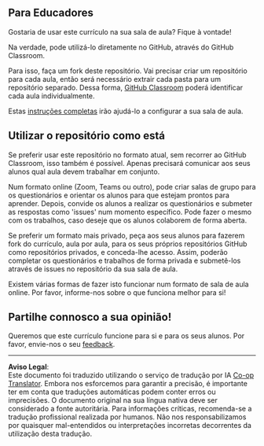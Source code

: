 <!--
CO_OP_TRANSLATOR_METADATA:
{
  "original_hash": "b37de02054fa6c0438ede6fabe1fdfb8",
  "translation_date": "2025-09-03T16:15:32+00:00",
  "source_file": "for-teachers.md",
  "language_code": "pt"
}
-->
## Para Educadores

Gostaria de usar este currículo na sua sala de aula? Fique à vontade!

Na verdade, pode utilizá-lo diretamente no GitHub, através do GitHub Classroom.

Para isso, faça um fork deste repositório. Vai precisar criar um repositório para cada aula, então será necessário extrair cada pasta para um repositório separado. Dessa forma, [GitHub Classroom](https://classroom.github.com/classrooms) poderá identificar cada aula individualmente.

Estas [instruções completas](https://github.blog/2020-03-18-set-up-your-digital-classroom-with-github-classroom/) irão ajudá-lo a configurar a sua sala de aula.

## Utilizar o repositório como está

Se preferir usar este repositório no formato atual, sem recorrer ao GitHub Classroom, isso também é possível. Apenas precisará comunicar aos seus alunos qual aula devem trabalhar em conjunto.

Num formato online (Zoom, Teams ou outro), pode criar salas de grupo para os questionários e orientar os alunos para que estejam prontos para aprender. Depois, convide os alunos a realizar os questionários e submeter as respostas como 'issues' num momento específico. Pode fazer o mesmo com os trabalhos, caso deseje que os alunos colaborem de forma aberta.

Se preferir um formato mais privado, peça aos seus alunos para fazerem fork do currículo, aula por aula, para os seus próprios repositórios GitHub como repositórios privados, e conceda-lhe acesso. Assim, poderão completar os questionários e trabalhos de forma privada e submetê-los através de issues no repositório da sua sala de aula.

Existem várias formas de fazer isto funcionar num formato de sala de aula online. Por favor, informe-nos sobre o que funciona melhor para si!

## Partilhe connosco a sua opinião!

Queremos que este currículo funcione para si e para os seus alunos. Por favor, envie-nos o seu [feedback](https://forms.microsoft.com/Pages/ResponsePage.aspx?id=v4j5cvGGr0GRqy180BHbR2humCsRZhxNuI79cm6n0hRUQzRVVU9VVlU5UlFLWTRLWlkyQUxORTg5WS4u).

---

**Aviso Legal**:  
Este documento foi traduzido utilizando o serviço de tradução por IA [Co-op Translator](https://github.com/Azure/co-op-translator). Embora nos esforcemos para garantir a precisão, é importante ter em conta que traduções automáticas podem conter erros ou imprecisões. O documento original na sua língua nativa deve ser considerado a fonte autoritária. Para informações críticas, recomenda-se a tradução profissional realizada por humanos. Não nos responsabilizamos por quaisquer mal-entendidos ou interpretações incorretas decorrentes da utilização desta tradução.